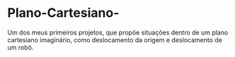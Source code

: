 # Plano-Cartesiano-
Um dos meus primeiros projetos, que propõe situações dentro de um plano cartesiano imaginário, como deslocamento da origem e deslocamento de um robô.
